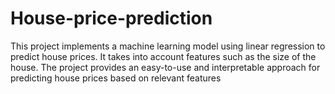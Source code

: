 # House-price-prediction
 This project implements a machine learning model using linear regression to predict house prices. It takes into account features such as the size of the house. The project provides an easy-to-use and interpretable approach for predicting house prices based on relevant features
